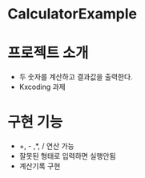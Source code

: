 # CalculatorExample

# 프로젝트 소개
- 두 숫자를 계산하고 결과값을 출력한다.
- Kxcoding 과제

# 구현 기능
- +, - ,*, / 연산 가능
- 잘못된 형태로 입력하면 실행안됨
- 계산기록 구현
